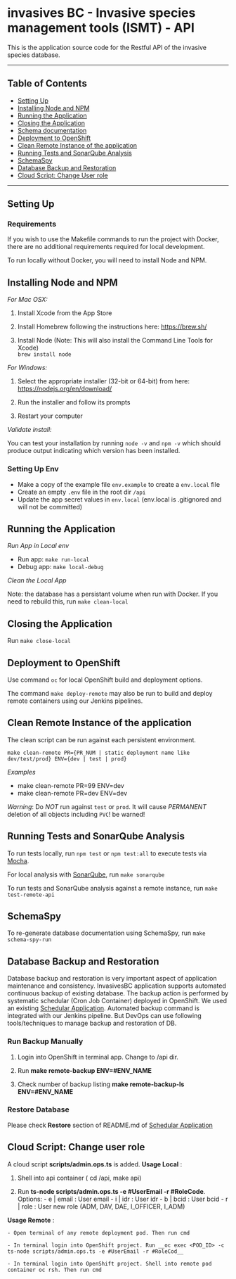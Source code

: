 # invasives BC - Invasive species management tools (ISMT) - API


This is the application source code for the Restful API of the invasive species database.

-----

## Table of Contents

* [Setting Up](#Setting-Up)
* [Installing Node and NPM](#installing-node-and-npm)
* [Running the Application](#Running-the-Application)
* [Closing the Application](#closing-the-application)
* [Schema documentation](SchemaAndDatabaseController.md)
* [Deployment to OpenShift](#Deployment-to-OpenShift)
* [Clean Remote Instance of the application](#Clean-Remote-Instance-of-the-application)
* [Running Tests and SonarQube Analysis](#Running-Tests-and-SonarQube-Analysis)
* [SchemaSpy](#SchemaSpy)
* [Database Backup and Restoration](#Database-Backup-and-Restoration)
* [Cloud Script: Change User role](#Cloud-Script:-Change-user-role)

-----

## Setting Up
### Requirements

If you wish to use the Makefile commands to run the project with Docker, there are no additional requirements required for local development.

To run locally without Docker, you will need to install Node and NPM.

## Installing Node and NPM

*For Mac OSX:*

1. Install Xcode from the App Store

2. Install Homebrew following the instructions here: https://brew.sh/

3. Install Node (Note: This will also install the Command Line Tools for Xcode)  
`brew install node`

*For Windows:*

1. Select the appropriate installer (32-bit or 64-bit) from here: https://nodejs.org/en/download/

2. Run the installer and follow its prompts

3. Restart your computer

*Validate install:*

You can test your installation by running `node -v` and `npm -v` which should produce output indicating which version has been installed.

### Setting Up Env

* Make a copy of the example file `env.example` to create a `env.local` file
* Create an empty `.env` file in the root dir `/api`
* Update the app secret values in `env.local` (env.local is .gitignored and will not be committed)

## Running the Application

*Run App in Local env*

* Run app: `make run-local`
* Debug app: `make local-debug`

*Clean the Local App*

Note: the database has a persistant volume when run with Docker. If you need to rebuild this, run `make clean-local`

## Closing the Application

Run `make close-local`

## Deployment to OpenShift

Use command `oc` for local OpenShift build and deployment options.

The command `make deploy-remote` may also be run to build and deploy remote containers using our Jenkins pipelines.

## Clean Remote Instance of the application

The clean script can be run against each persistent environment.

`make clean-remote PR={PR_NUM | static deployment name like dev/test/prod} ENV={dev | test | prod}`

*Examples*

* make clean-remote PR=99 ENV=dev
* make clean-remote PR=dev ENV=dev

*Warning*: Do *NOT* run against `test` or `prod`. It will cause *PERMANENT* deletion of all objects including `PVC`! be warned!

## Running Tests and SonarQube Analysis

To run tests locally, run `npm test` or `npm test:all` to execute tests via [Mocha](https://www.npmjs.com/package/ts-mocha).

For local analysis with [SonarQube](https://www.sonarqube.org/), run `make sonarqube`

To run tests and SonarQube analysis against a remote instance, run `make test-remote-api`

## SchemaSpy

To re-generate database documentation using SchemaSpy, run `make schema-spy-run`

## Database Backup and Restoration

 Database backup and restoration is very important aspect of application maintenance and consistency. InvasivesBC application supports automated continuous backup of existing database.
 The backup action is performed by systematic schedular (Cron Job Container) deployed in OpenShift. We used an existing [Schedular Application](https://github.com/BCDevOps/backup-container). Automated backup command is integrated with our Jenkins pipeline. But DevOps can use following tools/techniques to manage backup and restoration of DB.

### Run Backup Manually

  1. Login into OpenShift in terminal app. Change to /api dir.

  2. Run __make remote-backup ENV=#ENV_NAME__

  3. Check number of backup listing __make remote-backup-ls ENV=#ENV_NAME__

### Restore Database

  Please check **Restore** section of README.md of [Schedular Application](https://github.com/BCDevOps/backup-container)

## Cloud Script: Change user role

A cloud script __scripts/admin.ops.ts__ is added.
**Usage Local** :

  1. Shell into api container ( cd /api, make api)

  2. Run __ts-node scripts/admin.ops.ts -e #UserEmail -r #RoleCode__. Options:
    - e | email : User email
    - i | idr : User idr
    - b | bcid : User bcid
    - r | role : User new role (ADM, DAV, DAE, I_OFFICER, I_ADM)  

**Usage Remote** :

    - Open terminal of any remote deployment pod. Then run cmd

    - In terminal login into OpenShift project. Run __oc exec <POD_ID> -c ts-node scripts/admin.ops.ts -e #UserEmail -r #RoleCod__

    - In terminal login into OpenShift project. Shell into remote pod container oc rsh. Then run cmd
